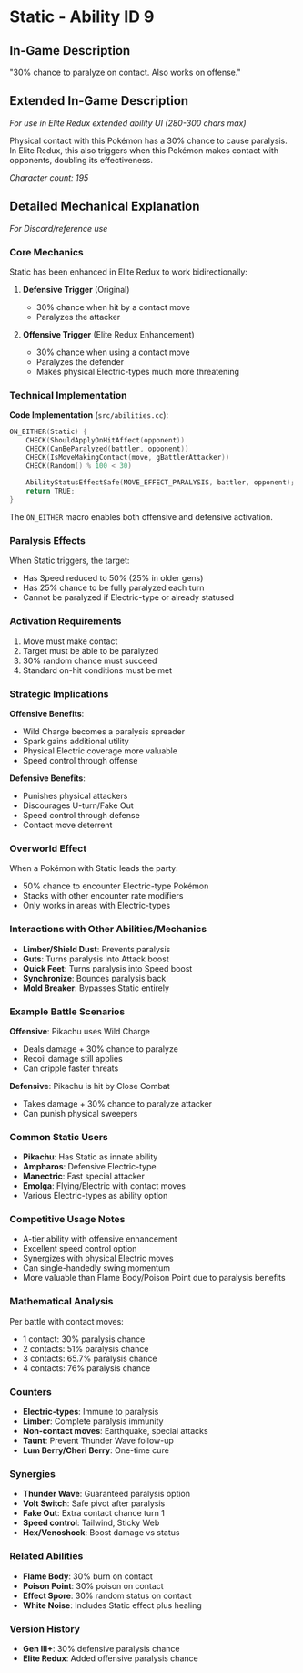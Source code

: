 # Static - Ability ID 9

## In-Game Description
"30% chance to paralyze on contact. Also works on offense."

## Extended In-Game Description
*For use in Elite Redux extended ability UI (280-300 chars max)*

Physical contact with this Pokémon has a 30% chance to cause paralysis. In Elite Redux, this also triggers when this Pokémon makes contact with opponents, doubling its effectiveness.

*Character count: 195*

## Detailed Mechanical Explanation
*For Discord/reference use*

### Core Mechanics
Static has been enhanced in Elite Redux to work bidirectionally:

1. **Defensive Trigger** (Original)
   - 30% chance when hit by a contact move
   - Paralyzes the attacker

2. **Offensive Trigger** (Elite Redux Enhancement)
   - 30% chance when using a contact move
   - Paralyzes the defender
   - Makes physical Electric-types much more threatening

### Technical Implementation

**Code Implementation** (`src/abilities.cc`):
```cpp
ON_EITHER(Static) {
    CHECK(ShouldApplyOnHitAffect(opponent))
    CHECK(CanBeParalyzed(battler, opponent))
    CHECK(IsMoveMakingContact(move, gBattlerAttacker))
    CHECK(Random() % 100 < 30)
    
    AbilityStatusEffectSafe(MOVE_EFFECT_PARALYSIS, battler, opponent);
    return TRUE;
}
```

The `ON_EITHER` macro enables both offensive and defensive activation.

### Paralysis Effects
When Static triggers, the target:
- Has Speed reduced to 50% (25% in older gens)
- Has 25% chance to be fully paralyzed each turn
- Cannot be paralyzed if Electric-type or already statused

### Activation Requirements
1. Move must make contact
2. Target must be able to be paralyzed
3. 30% random chance must succeed
4. Standard on-hit conditions must be met

### Strategic Implications

**Offensive Benefits**:
- Wild Charge becomes a paralysis spreader
- Spark gains additional utility
- Physical Electric coverage more valuable
- Speed control through offense

**Defensive Benefits**:
- Punishes physical attackers
- Discourages U-turn/Fake Out
- Speed control through defense
- Contact move deterrent

### Overworld Effect
When a Pokémon with Static leads the party:
- 50% chance to encounter Electric-type Pokémon
- Stacks with other encounter rate modifiers
- Only works in areas with Electric-types

### Interactions with Other Abilities/Mechanics
- **Limber/Shield Dust**: Prevents paralysis
- **Guts**: Turns paralysis into Attack boost
- **Quick Feet**: Turns paralysis into Speed boost
- **Synchronize**: Bounces paralysis back
- **Mold Breaker**: Bypasses Static entirely

### Example Battle Scenarios

**Offensive**: Pikachu uses Wild Charge
- Deals damage + 30% chance to paralyze
- Recoil damage still applies
- Can cripple faster threats

**Defensive**: Pikachu is hit by Close Combat
- Takes damage + 30% chance to paralyze attacker
- Can punish physical sweepers

### Common Static Users
- **Pikachu**: Has Static as innate ability
- **Ampharos**: Defensive Electric-type
- **Manectric**: Fast special attacker
- **Emolga**: Flying/Electric with contact moves
- Various Electric-types as ability option

### Competitive Usage Notes
- A-tier ability with offensive enhancement
- Excellent speed control option
- Synergizes with physical Electric moves
- Can single-handedly swing momentum
- More valuable than Flame Body/Poison Point due to paralysis benefits

### Mathematical Analysis
Per battle with contact moves:
- 1 contact: 30% paralysis chance
- 2 contacts: 51% paralysis chance
- 3 contacts: 65.7% paralysis chance
- 4 contacts: 76% paralysis chance

### Counters
- **Electric-types**: Immune to paralysis
- **Limber**: Complete paralysis immunity
- **Non-contact moves**: Earthquake, special attacks
- **Taunt**: Prevent Thunder Wave follow-up
- **Lum Berry/Cheri Berry**: One-time cure

### Synergies
- **Thunder Wave**: Guaranteed paralysis option
- **Volt Switch**: Safe pivot after paralysis
- **Fake Out**: Extra contact chance turn 1
- **Speed control**: Tailwind, Sticky Web
- **Hex/Venoshock**: Boost damage vs status

### Related Abilities
- **Flame Body**: 30% burn on contact
- **Poison Point**: 30% poison on contact
- **Effect Spore**: 30% random status on contact
- **White Noise**: Includes Static effect plus healing

### Version History
- **Gen III+**: 30% defensive paralysis chance
- **Elite Redux**: Added offensive paralysis chance